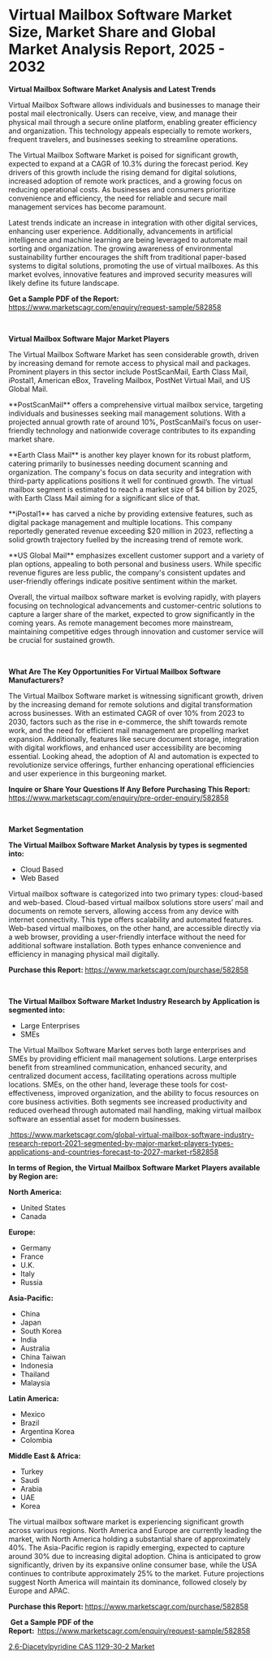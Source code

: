 <p><h1>Virtual Mailbox Software Market Size, Market Share and Global Market Analysis Report, 2025 - 2032</h1></p><p><strong>Virtual Mailbox Software Market Analysis and Latest Trends</strong></p>
<p><p>Virtual Mailbox Software allows individuals and businesses to manage their postal mail electronically. Users can receive, view, and manage their physical mail through a secure online platform, enabling greater efficiency and organization. This technology appeals especially to remote workers, frequent travelers, and businesses seeking to streamline operations.</p><p>The Virtual Mailbox Software Market is poised for significant growth, expected to expand at a CAGR of 10.3% during the forecast period. Key drivers of this growth include the rising demand for digital solutions, increased adoption of remote work practices, and a growing focus on reducing operational costs. As businesses and consumers prioritize convenience and efficiency, the need for reliable and secure mail management services has become paramount.</p><p>Latest trends indicate an increase in integration with other digital services, enhancing user experience. Additionally, advancements in artificial intelligence and machine learning are being leveraged to automate mail sorting and organization. The growing awareness of environmental sustainability further encourages the shift from traditional paper-based systems to digital solutions, promoting the use of virtual mailboxes. As this market evolves, innovative features and improved security measures will likely define its future landscape.</p></p>
<p><strong>Get a Sample PDF of the Report:&nbsp;</strong> <a href="https://www.marketscagr.com/enquiry/request-sample/582858?utm_campaign=1901&utm_medium=2&utm_source=Github&utm_content=ia&utm_term=23032025&utm_id=virtual-mailbox-software">https://www.marketscagr.com/enquiry/request-sample/582858</a></p>
<p>&nbsp;</p>
<p><strong>Virtual Mailbox Software Major Market Players</strong></p>
<p><p>The Virtual Mailbox Software Market has seen considerable growth, driven by increasing demand for remote access to physical mail and packages. Prominent players in this sector include PostScanMail, Earth Class Mail, iPostal1, American eBox, Traveling Mailbox, PostNet Virtual Mail, and US Global Mail.</p><p>**PostScanMail** offers a comprehensive virtual mailbox service, targeting individuals and businesses seeking mail management solutions. With a projected annual growth rate of around 10%, PostScanMail’s focus on user-friendly technology and nationwide coverage contributes to its expanding market share.</p><p>**Earth Class Mail** is another key player known for its robust platform, catering primarily to businesses needing document scanning and organization. The company's focus on data security and integration with third-party applications positions it well for continued growth. The virtual mailbox segment is estimated to reach a market size of $4 billion by 2025, with Earth Class Mail aiming for a significant slice of that.</p><p>**iPostal1** has carved a niche by providing extensive features, such as digital package management and multiple locations. This company reportedly generated revenue exceeding $20 million in 2023, reflecting a solid growth trajectory fuelled by the increasing trend of remote work.</p><p>**US Global Mail** emphasizes excellent customer support and a variety of plan options, appealing to both personal and business users. While specific revenue figures are less public, the company's consistent updates and user-friendly offerings indicate positive sentiment within the market.</p><p>Overall, the virtual mailbox software market is evolving rapidly, with players focusing on technological advancements and customer-centric solutions to capture a larger share of the market, expected to grow significantly in the coming years. As remote management becomes more mainstream, maintaining competitive edges through innovation and customer service will be crucial for sustained growth.</p></p>
<p>&nbsp;</p>
<p><strong>What Are The Key Opportunities For Virtual Mailbox Software Manufacturers?</strong></p>
<p><p>The Virtual Mailbox Software market is witnessing significant growth, driven by the increasing demand for remote solutions and digital transformation across businesses. With an estimated CAGR of over 10% from 2023 to 2030, factors such as the rise in e-commerce, the shift towards remote work, and the need for efficient mail management are propelling market expansion. Additionally, features like secure document storage, integration with digital workflows, and enhanced user accessibility are becoming essential. Looking ahead, the adoption of AI and automation is expected to revolutionize service offerings, further enhancing operational efficiencies and user experience in this burgeoning market.</p></p>
<p><strong>Inquire or Share Your Questions If Any Before Purchasing This Report:</strong> <a href="https://www.marketscagr.com/enquiry/pre-order-enquiry/582858?utm_campaign=1901&utm_medium=2&utm_source=Github&utm_content=ia&utm_term=23032025&utm_id=virtual-mailbox-software">https://www.marketscagr.com/enquiry/pre-order-enquiry/582858</a></p>
<p>&nbsp;</p>
<p><strong>Market Segmentation</strong></p>
<p><strong>The Virtual Mailbox Software Market Analysis by types is segmented into:</strong></p>
<p><ul><li>Cloud Based</li><li>Web Based</li></ul></p>
<p><p>Virtual mailbox software is categorized into two primary types: cloud-based and web-based. Cloud-based virtual mailbox solutions store users’ mail and documents on remote servers, allowing access from any device with internet connectivity. This type offers scalability and automated features. Web-based virtual mailboxes, on the other hand, are accessible directly via a web browser, providing a user-friendly interface without the need for additional software installation. Both types enhance convenience and efficiency in managing physical mail digitally.</p></p>
<p><strong>Purchase this Report:&nbsp;</strong><a href="https://www.marketscagr.com/purchase/582858?utm_campaign=1901&utm_medium=2&utm_source=Github&utm_content=ia&utm_term=23032025&utm_id=virtual-mailbox-software">https://www.marketscagr.com/purchase/582858</a></p>
<p>&nbsp;</p>
<p><strong>The Virtual Mailbox Software Market Industry Research by Application is segmented into:</strong></p>
<p><ul><li>Large Enterprises</li><li>SMEs</li></ul></p>
<p><p>The Virtual Mailbox Software Market serves both large enterprises and SMEs by providing efficient mail management solutions. Large enterprises benefit from streamlined communication, enhanced security, and centralized document access, facilitating operations across multiple locations. SMEs, on the other hand, leverage these tools for cost-effectiveness, improved organization, and the ability to focus resources on core business activities. Both segments see increased productivity and reduced overhead through automated mail handling, making virtual mailbox software an essential asset for modern businesses.</p></p>
<p><a href="https://www.marketscagr.com/global-virtual-mailbox-software-industry-research-report-2021-segmented-by-major-market-players-types-applications-and-countries-forecast-to-2027-market-r582858?utm_campaign=1901&utm_medium=2&utm_source=Github&utm_content=ia&utm_term=23032025&utm_id=virtual-mailbox-software">&nbsp;https://www.marketscagr.com/global-virtual-mailbox-software-industry-research-report-2021-segmented-by-major-market-players-types-applications-and-countries-forecast-to-2027-market-r582858</a></p>
<p><strong>In terms of Region, the Virtual Mailbox Software Market Players available by Region are:</strong></p>
<p>
    <p> <strong> North America: </strong>
        <ul>
            <li>United States</li>
            <li>Canada</li>
        </ul>
        </p> 
    <p> <strong> Europe: </strong>
        <ul>
            <li>Germany</li>
            <li>France</li>
            <li>U.K.</li>
            <li>Italy</li>
            <li>Russia</li>
        </ul>
        </p> 
    <p> <strong> Asia-Pacific: </strong>
        <ul>
            <li>China</li>
            <li>Japan</li>
            <li>South Korea</li>
            <li>India</li>
            <li>Australia</li>
            <li>China Taiwan</li>
            <li>Indonesia</li>
            <li>Thailand</li>
            <li>Malaysia</li>
        </ul>
        </p> 
    <p> <strong> Latin America: </strong>
        <ul>
            <li>Mexico</li>
            <li>Brazil</li>
            <li>Argentina Korea</li>
            <li>Colombia</li>
        </ul>
        </p> 
    <p> <strong> Middle East & Africa: </strong>
        <ul>
            <li>Turkey</li>
            <li>Saudi</li>
            <li>Arabia</li>
            <li>UAE</li>
            <li>Korea</li>
        </ul>
    </p>
    </p>
<p><p>The virtual mailbox software market is experiencing significant growth across various regions. North America and Europe are currently leading the market, with North America holding a substantial share of approximately 40%. The Asia-Pacific region is rapidly emerging, expected to capture around 30% due to increasing digital adoption. China is anticipated to grow significantly, driven by its expansive online consumer base, while the USA continues to contribute approximately 25% to the market. Future projections suggest North America will maintain its dominance, followed closely by Europe and APAC.</p></p>
<p><strong>Purchase this Report: </strong><a href="https://www.marketscagr.com/purchase/582858?utm_campaign=1901&utm_medium=2&utm_source=Github&utm_content=ia&utm_term=23032025&utm_id=virtual-mailbox-software">https://www.marketscagr.com/purchase/582858</a></p>
<p>&nbsp;<strong>Get a Sample PDF of the Report:&nbsp;&nbsp;</strong><a href="https://www.marketscagr.com/enquiry/request-sample/582858?utm_campaign=1901&utm_medium=2&utm_source=Github&utm_content=ia&utm_term=23032025&utm_id=virtual-mailbox-software">https://www.marketscagr.com/enquiry/request-sample/582858</a></p>
<p><strong></strong></p>
<p><p><a href="https://github.com/indrystar/Market-Research-Report-List-5/blob/main/26-diacetylpyridine-cas-1129-30-2-market.md?utm_campaign=1901&utm_medium=2&utm_source=Github&utm_content=ia&utm_term=23032025&utm_id=virtual-mailbox-software">2,6-Diacetylpyridine CAS 1129-30-2 Market</a></p></p>